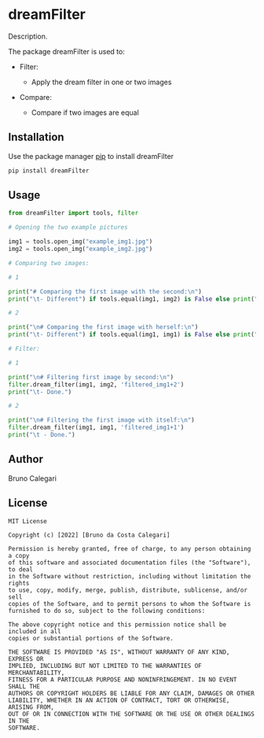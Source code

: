 # dreamFilter

Description.

The package dreamFilter is used to:

- Filter:
  - Apply the dream filter in one or two images
 

- Compare:
  - Compare if two images are equal


## Installation

Use the package manager [pip](https://pip.pypa.io/en/stable/) to install dreamFilter

```bash
pip install dreamFilter
```

## Usage

```python
from dreamFilter import tools, filter

# Opening the two example pictures

img1 = tools.open_img("example_img1.jpg")
img2 = tools.open_img("example_img2.jpg")

# Comparing two images:

# 1

print("# Comparing the first image with the second:\n")
print("\t- Different") if tools.equal(img1, img2) is False else print("\t- Equal")

# 2

print("\n# Comparing the first image with herself:\n")
print("\t- Different") if tools.equal(img1, img1) is False else print("\t- Equal")

# Filter:

# 1

print("\n# Filtering first image by second:\n")
filter.dream_filter(img1, img2, 'filtered_img1+2')
print("\t- Done.")

# 2

print("\n# Filtering the first image with itself:\n")
filter.dream_filter(img1, img1, 'filtered_img1+1')
print("\t - Done.")


```

## Author
Bruno Calegari

## License
    MIT License
    
    Copyright (c) [2022] [Bruno da Costa Calegari]
    
    Permission is hereby granted, free of charge, to any person obtaining a copy
    of this software and associated documentation files (the "Software"), to deal
    in the Software without restriction, including without limitation the rights
    to use, copy, modify, merge, publish, distribute, sublicense, and/or sell
    copies of the Software, and to permit persons to whom the Software is
    furnished to do so, subject to the following conditions:
    
    The above copyright notice and this permission notice shall be included in all
    copies or substantial portions of the Software.
    
    THE SOFTWARE IS PROVIDED "AS IS", WITHOUT WARRANTY OF ANY KIND, EXPRESS OR
    IMPLIED, INCLUDING BUT NOT LIMITED TO THE WARRANTIES OF MERCHANTABILITY,
    FITNESS FOR A PARTICULAR PURPOSE AND NONINFRINGEMENT. IN NO EVENT SHALL THE
    AUTHORS OR COPYRIGHT HOLDERS BE LIABLE FOR ANY CLAIM, DAMAGES OR OTHER
    LIABILITY, WHETHER IN AN ACTION OF CONTRACT, TORT OR OTHERWISE, ARISING FROM,
    OUT OF OR IN CONNECTION WITH THE SOFTWARE OR THE USE OR OTHER DEALINGS IN THE
    SOFTWARE.
